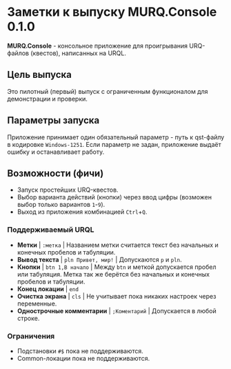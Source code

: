 ﻿# Заметки к выпуску MURQ.Console 0.1.0

**MURQ.Console** - консольное приложение для проигрывания URQ-файлов (квестов), написанных на URQL.  

## Цель выпуска
Это пилотный (первый) выпуск с ограниченным функционалом для демонстрации и проверки.

## Параметры запуска
Приложение принимает один обязательный параметр - путь к qst-файлу в кодировке `Windows-1251`. Если параметр не задан, приложение выдаёт ошибку и останавливает работу.

## Возможности (фичи)
- Запуск простейших URQ-квестов.
- Выбор варианта действий (кнопки) через ввод цифры (возможен выбор только вариантов `1`-`9`).
- Выход из приложения комбинацией `Ctrl`+`Q`.

### Поддерживаемый URQL
* **Метки** | `:метка` | Названием метки считается текст без начальных и конечных пробелов и табуляции.
* **Вывод текста** | `pln Привет, мир!` | Допускаются `p` и `pln`.
* **Кнопки** | `btn 1,В начало` | Между `btn` и меткой допускается пробел или табуляция. Метка так же берётся без начальных и конечных пробелов и табуляции.
* **Конец локации** | `end`
* **Очистка экрана** | `cls` | Не учитывает пока никаких настроек через переменные.
* **Однострочные комментарии** | `;Коментарий` | Допускается в любой строке.

### Ограничения
- Подстановки `#$` пока не поддерживаются.
- Common-локации пока не поддерживаются.